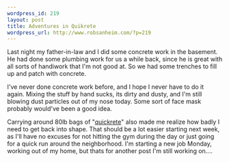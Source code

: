 ```yaml
--- 
wordpress_id: 219
layout: post
title: Adventures in Quikrete
wordpress_url: http://www.robsanheim.com/?p=219
---
```

Last night my father-in-law and I did some concrete work in the basement.  He had done some plumbing work for us a while back, since he is great with all sorts of handiwork that I'm not good at.  So we had some trenches to fill up and patch with concrete.

I've never done concrete work before, and I hope I never have to do it again.  Mixing the stuff by hand sucks, its dirty and dusty, and I'm still blowing dust particles out of my nose today.  Some sort of face mask probably would've been a good idea.  

Carrying around 80lb bags of "<a href="http://www.quikrete.com/">quickrete</a>" also made me realize how badly I need to get back into shape.  That should be a lot easier starting next week, as I'll have no excuses for not hitting the gym during the day or just going for a quick run around the neighborhood.  I'm starting a new job Monday, working out of my home, but thats for another post I'm still working on....
